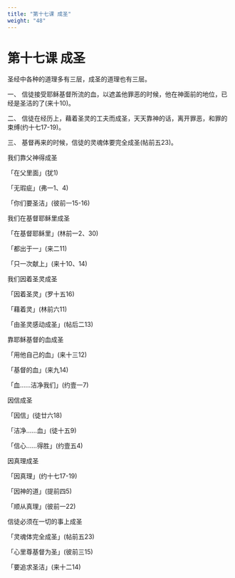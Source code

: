 ```yaml
---
title: "第十七课 成圣"
weight: "48"
---
```


# 第十七课 成圣


圣经中各种的道理多有三层，成圣的道理也有三层。

一、 信徒接受耶稣基督所流的血，以遮盖他罪恶的时候，他在神面前的地位，已经是圣洁的了(来十10)。

二、 信徒在经历上，藉着圣灵的工夫而成圣，天天靠神的话，离开罪恶，和罪的束缚(约十七17-19)。

三、 基督再来的时候，信徒的灵魂体要完全成圣(帖前五23)。

我们靠父神得成圣

「在父里面」(犹1)

「无瑕疵」(弗一1、4)

「你们要圣洁」(彼前一15-16)

我们在基督耶稣里成圣

「在基督耶稣里」(林前一2、30)

「都出于一」(来二11)

「只一次献上」(来十10、14)

我们因着圣灵成圣

「因着圣灵」(罗十五16)

「藉着灵」(林前六11)

「由圣灵感动成圣」(帖后二13)

靠耶稣基督的血成圣

「用他自己的血」(来十三12)

「基督的血」(来九14)

「血……洁净我们」(约壹一7)

因信成圣

「因信」(徒廿六18)

「洁净……血」(徒十五9)

「信心……得胜」(约壹五4)

因真理成圣

「因真理」(约十七17-19)

「因神的道」(提前四5)

「顺从真理」(彼前一22)

信徒必须在一切的事上成圣

「灵魂体完全成圣」(帖前五23)

「心里尊基督为圣」(彼前三15)

「要追求圣洁」(来十二14)
